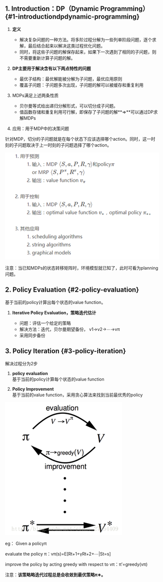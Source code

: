## **1. Introduction：DP（Dynamic Programming）** {#1-introductiondpdynamic-programming}

1. **定义** 
   * 解决复杂问题的一种方法。将多阶过程分解为一些列单阶段问题，逐个求解，最后结合起来以解决这类过程优化问题。
   * 同时，将这些子问题的解保存起来，如果下一次遇到了相同的子问题，则不需要重新计算子问题的解。
2. **DP主要用于解决含有以下两点特性的问题**
 
   * 最优子结构：最优解能被分解为子问题，最优应用原则
   * 覆盖子问题：子问题多次出现，子问题的解可以被缓存和重复利用
3. MDPs满足上述两条性质
 
   * 贝尔曼等式给出递归分解形式，可以切分成子问题。
   * 值函数存储和重复利用可行解，即保存了子问题的解**=&gt;**可以通过DP求解MDPs
4. 应用：用于MDP中的决策问题

针对MDP，切分的子问题就是在每个状态下应该选择哪个action。同时，这一时刻的子问题取决于上一时刻的子问题选择了哪个action。

![](/assets/mdp-dp1.png)

注意：当已知MDPs的状态转移矩阵时，环境模型就已知了，此时可看为planning问题。

## **2. Policy Evaluation** {#2-policy-evaluation}

基于当前的policy计算出每个状态的value function。

1. **Iterative Policy Evaluation，策略迭代估计**
 
   * 问题：评估一个给定的策略
   * 解决方法：迭代，贝尔曼期望备份，
     v1→v2→⋯→vπ
   * 采用同步备份

## **3. Policy Iteration** {#3-policy-iteration}

解决过程分为2步

1. **policy evaluation**  
   基于当前的policy计算每个状态的value function

2. **Policy Improvement**  
   基于当前的value function，采用贪心算法来找到当前最优秀的policy

![](/assets/mdp-dp2.png)

eg： Given a policyπ

evaluate the policy π：vπ\(s\)=E\[Rt+1+γRt+2+⋯\|St=s\]

improve the policy by acting greedy with respect to vπ：π′=greedy\(vπ\)

注意：**该策略略迭代过程总是会收敛到最优策略π∗。**  





